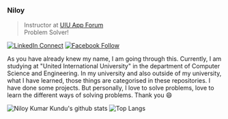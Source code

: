### Niloy
> Instructor at [UIU App Forum](https://appf.uiu.ac.bd/) <br/>
> Problem Solver!

[![LinkedIn Connect](http://img.shields.io/badge/%20-Connect-black?color=14171A&labelColor=212121&logo=linkedin&logoColor=ffffff)](https://www.linkedin.com/in/niloykk)    [![Facebook Follow](http://img.shields.io/badge/%20-Connect-black?color=14171A&labelColor=1976d2&logo=facebook&logoColor=ffffff)](https://www.facebook.com/NiloyKK)


As you have already knew my name, I am going through this. Currently, I am studying at "United International University" in the department of Computer Science and Engineering. In my university and also outside of my university, what I have learned, those things are categorised in these repositories. I have done some projects. But personally, I love to solve problems, love to learn the different ways of solving problems. Thank you :smile:


![Niloy Kumar Kundu's github stats](https://github-readme-stats.vercel.app/api?username=niloykumarkundu&show_icons=true&theme=gotham) ![Top Langs](https://github-readme-stats.vercel.app/api/top-langs/?username=niloykumarkundu&layout=compact&theme=gotham)
